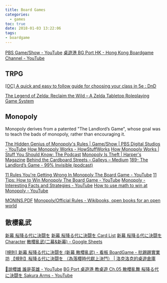 ```yaml
---
title: Board Games
categories:
  - games
toc: true
date: 2018-01-03 13:22:06
tags:
- boardgame
---
```


[PBS Game/Show - YouTube](https://www.youtube.com/channel/UCr_2H8pPitVJ85bmpLwFUyQ)
[桌遊港 BG Port HK - Hong Kong Boardgame Channel - YouTube](https://www.youtube.com/channel/UCOLemwSfpB8uC7mtAhJT2Yw)

## TRPG

[[OC] A quick and easy to follow guide for choosing your class in 5e : DnD](https://www.reddit.com/r/DnD/comments/aauw0m/oc_a_quick_and_easy_to_follow_guide_for_choosing/)

[The Legend of Zelda: Reclaim the Wild – A Zelda Tabletop Roleplaying Game System](https://reclaimthewild.net/)

## Monopoly

Monopoly derives from a patented "The Landlord’s Game", whose goal was to teach the bads of monopoly, rather than encouraging it.

[The Hidden Genius of Monopoly's Rules | Game/Show | PBS Digital Studios - YouTube](https://www.youtube.com/watch?v=xeLPNVmzerg)
[How Monopoly Works - HowStuffWorks](http://entertainment.howstuffworks.com/leisure/brain-games/monopoly.htm)
[How Monopoly Works | Stuff You Should Know: The Podcast](http://www.stuffyoushouldknow.com/podcasts/how-monopoly-works/)
[Monopoly Is Theft | Harper's Magazine](https://harpers.org/blog/2012/10/monopoly-is-theft/?single=1)
[Behind the Cardboard Streets – Galleys – Medium](https://medium.com/galleys/behind-the-cardboard-streets-6f1d12c2b756)
[189- The Landlord’s Game - 99% Invisible (podcast)](https://player.fm/series/ninety-nine-percent-invisible/189-the-landlords-game)

[11 Rules You're Getting Wrong In Monopoly The Board Game - YouTube](https://www.youtube.com/watch?v=9gxUPbxxz6g)
[11 Tips: How to Win Monopoly The Board Game - YouTube](https://www.youtube.com/watch?v=In-dkrXX4Yo)
[Monopoly - Interesting Facts and Strategies - YouTube](https://www.youtube.com/watch?v=mQaEXAtlK00)
[How to use math to win at Monopoly - YouTube](https://www.youtube.com/watch?v=7_SXFtdf65s)

[MONINS.PDF](https://www.hasbro.com/common/instruct/monins.pdf)
[Monopoly/Official Rules - Wikibooks, open books for an open world](https://en.wikibooks.org/wiki/Monopoly/Official_Rules)

## 散櫻亂武

[新幕 桜降る代に決闘を](https://main-bakafire.ssl-lolipop.jp/furuyoni/na/index.html)
[新幕 桜降る代に決闘を Card List](https://main-bakafire.ssl-lolipop.jp/furuyoni/na/card.html)
[新幕 桜降る代に決闘を Character](https://main-bakafire.ssl-lolipop.jp/furuyoni/na/character.html)
[散櫻亂武(二幕&新幕) - Google Sheets](https://docs.google.com/spreadsheets/d/1YMUDLvgYvHQRWxoOPuQW9eFQfn2Py1FCUFskA-E48w8/edit?fbclid=IwAR3ufQsycwAtEMxTcFVqGnFRizchWWT7Es2uyg9P3_aEgpxOwTSRM1mXlsk#gid=110399606)

[[規則] 新幕 桜降る代に決闘を (新幕 散櫻亂武) - 看板 BoardGame - 批踢踢實業坊](https://www.ptt.cc/bbs/BoardGame/M.1532012511.A.3A5.html)
[【規則】桜降る代に決闘を （為落櫻時代獻上決鬥） | 洛克洛克的桌遊倉庫](http://rockrocker33.blogspot.com/2016/06/blog-post_17.html)

[🌸說櫻雄 誰是英雄 - YouTube](https://www.youtube.com/playlist?list=PL7lctijOAHX_62dpBlCRyYQCrEM7ibDEu)
[BG Port 桌遊港 教桌遊 Ch.05 散櫻亂舞 桜降る代に決闘を Sakura Arms - YouTube](https://www.youtube.com/watch?v=qkxvsala8A0)
